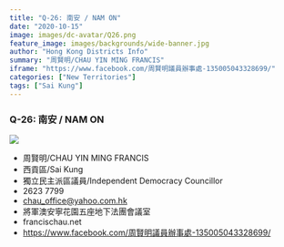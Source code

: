 ```yaml
---
title: "Q-26: 南安 / NAM ON"
date: "2020-10-15"
image: images/dc-avatar/Q26.png
feature_image: images/backgrounds/wide-banner.jpg
author: "Hong Kong Districts Info"
summary: "周賢明/CHAU YIN MING FRANCIS"
iframe: "https://www.facebook.com/周賢明議員辦事處-135005043328699/"
categories: ["New Territories"]
tags: ["Sai Kung"]
---
```


### Q-26: 南安 / NAM ON  
![](/images/dc-avatar/Q26.png)  

 - 周賢明/CHAU YIN MING FRANCIS  
 - 西貢區/Sai Kung  
 - 獨立民主派區議員/Independent Democracy Councillor  
 - 2623 7799  
 - chau_office@yahoo.com.hk  
 - 將軍澳安寧花園五座地下法團會議室  
 - francischau.net  
 - https://www.facebook.com/周賢明議員辦事處-135005043328699/
